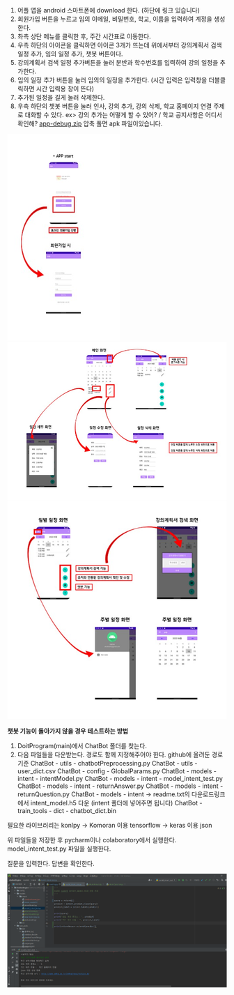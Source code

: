 1. 어플 앱을 android 스마트폰에 download 한다. (하단에 링크 있습니다)
2. 회원가입 버튼을 누르고 임의 이메일, 비밀번호, 학교, 이름을 입력하여 계정을 생성한다.
3. 촤측 상단 메뉴를 클릭한 후, 주간 시간표로 이동한다.
4. 우측 하단의 아이콘을 클릭하면 아이콘 3개가 뜨는데 위에서부터 강의계획서 검색 일정 추가, 임의 일정 추가, 챗봇 버튼이다.
5. 강의계획서 검색 일정 추가버튼을 눌러 분반과 학수번호를 입력하여 강의 일정을 추가한다.
6. 임의 일정 추가 버튼을 눌러 임의의 일정을 추가한다. (시간 입력은 입력창을 더블클릭하면 시간 입력용 창이 뜬다)
7. 추가된 일정을 길게 눌러 삭제한다.
8. 우측 하단의 챗봇 버튼을 눌러 인사, 강의 추가, 강의 삭제, 학교 홈페이지 연결 주제로 대화할 수 있다.
  ex> 강의 추가는 어떻게 할 수 있어? / 학교 공지사항은 어디서 확인해?
[app-debug.zip](https://github.com/HellenHong/DoitProgram/files/8875670/app-debug.zip)
압축 풀면 apk 파일이있습니다. 

![i1](./image/i1.jpg)
![i2](./image/i2.jpg)
![i3](./image/i3.jpg)

****챗봇 기능이 돌아가지 않을 경우 테스트하는 방법****
1. DoitProgram(main)에서 ChatBot 폴더를 찾는다.
2. 다음 파일들을 다운받는다.
경로도 함께 지정해주어야 한다.
github에 올려둔 경로 기준
ChatBot - utils - chatbotPreprocessing.py
ChatBot - utils - user_dict.csv
ChatBot - config - GlobalParams.py
ChatBot - models - intent - intentModel.py
ChatBot - models - intent - model_intent_test.py
ChatBot - models - intent - returnAnswer.py
ChatBot - models - intent - returnQuestion.py
ChatBot - models - intent -> readme.txt의 다운로드링크에서 intent_model.h5 다운 (intent 폴더에 넣어주면 됩니다)
ChatBot - train_tools - dict - chatbot_dict.bin

필요한 라이브러리는
konlpy -> Komoran 이용
tensorflow -> keras 이용
json

위 파일들을 저장한 후 pycharm이나 colaboratory에서 실행한다.
model_intent_test.py 파일을 실행한다.

질문을 입력한다.
답변을 확인한다.

![i4](./image/i4.png)

